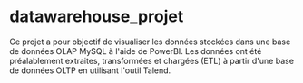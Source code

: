 # datawarehouse_projet
Ce projet a pour objectif de visualiser les données stockées dans une base de données OLAP MySQL à l'aide de PowerBI. Les données ont été préalablement extraites, transformées et chargées (ETL) à partir d'une base de données OLTP en utilisant l'outil Talend.
